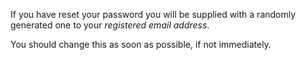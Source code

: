 If you have reset your password you will be supplied with a randomly generated one to your *registered email address*.

You should change this as soon as possible, if not immediately.
